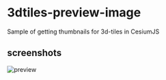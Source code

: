 # 3dtiles-preview-image
Sample of getting thumbnails for 3d-tiles in CesiumJS

## screenshots

![preview](https://github.com/CrashedBboy/3dtiles-preview-image/raw/master/static/demo/preview.gif)